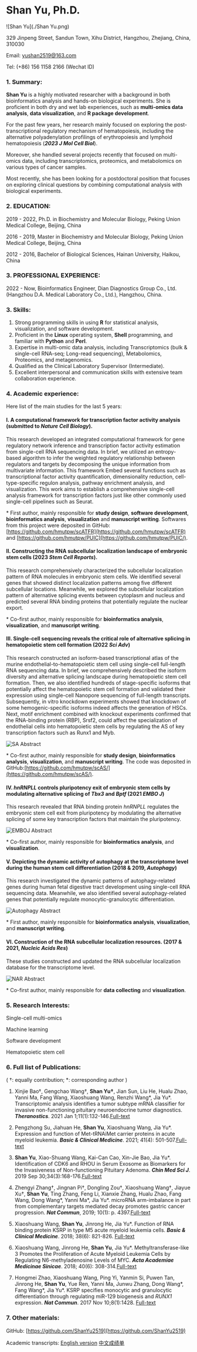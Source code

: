 # Shan Yu, Ph.D.

![Shan Yu](./Shan Yu.png)

329 Jinpeng Street, Sandun Town, Xihu District, Hangzhou, Zhejiang, China, 310030

Email: yushan2519@163.com 

Tel: (+86) 156 1158 2166 (Wechat ID)

### 1. Summary:

**Shan Yu** is a highly motivated researcher with a background in both bioinformatics analysis and hands-on biological experiments. She is proficient in both dry and wet lab experiences, such as **multi-omics data analysis**, **data visualization**, and **R package development**. 

For the past few years, her research mainly focused on exploring the post-transcriptional regulatory mechanism of hematopoiesis, including the alternative polyadenylation profilings of erythropoiesis and lymphoid hematopoiesis (***2023 J Mol Cell Biol***).

Moreover, she handled several projects recently that focused on multi-omics data, including transcriptomics, proteomics, and metabolomics on various types of cancer samples.

Most recently, she has been looking for a postdoctoral position that focuses on exploring clinical questions by combining computational analysis with biological experiments.

### 2. EDUCATION:

2019 - 2022, Ph.D. in Biochemistry and Molecular Biology, Peking Union Medical College, Beijing, China

2016 - 2019, Master in Biochemistry and Molecular Biology, Peking Union Medical College, Beijing, China

2012 - 2016, Bachelor of Biological Sciences, Hainan University, Haikou, China

### 3. PROFESSIONAL EXPERIENCE:

2022 - Now, Bioinformatics Engineer, Dian Diagnostics Group Co., Ltd. (Hangzhou D.A. Medical Laboratory Co., Ltd.), Hangzhou, China.

### 3. Skills:

1. Strong programming skills in using **R** for statistical analysis, visualization, and software development.
2. Proficient in the **Linux** operating system, **Shell** programming, and familiar with **Python** and **Perl**.
3. Expertise in multi-omic data analysis, including Transcriptomics (bulk & single-cell RNA-seq; Long-read sequencing), Metabolomics, Proteomics, and metagenomics.
4. Qualified as the Clinical Laboratory Supervisor (Intermediate).
5. Excellent interpersonal and communication skills with extensive team collaboration experience.

### 4. Academic experience:

Here list of the main studies for the last 5 years:

#### I. A computational framework for transcription factor activity analysis (submitted to ***Nature Cell Biology***).

This research developed an integrated computational framework for gene regulatory network inference and transcription factor activity estimation from single-cell RNA sequencing data. In brief, we utilized an entropy-based algorithm to infer the weighted regulatory relationship between regulators and targets by decomposing the unique information from multivariate information. This framework Embed several functions such as transcriptional factor activity quantification, dimensionality reduction, cell-type-specific regulon analysis, pathway enrichment analysis, and visualization. This work aims to establish a comprehensive single-cell analysis framework for transcription factors just like other commonly used single-cell pipelines such as Seurat.

\* First author, mainly responsible for **study design**, **software development**, **bioinformatics analysis**, **visualization** and **manuscript writing**. Softwares from this project were deposited in GitHub: [https://github.com/hmutpw/scATFR](https://github.com/hmutpw/scATFR) and [https://github.com/hmutpw/PUIC](https://github.com/hmutpw/PUIC/).

#### II. Constructing the RNA subcellular localization landscape of embryonic stem cells (2023 ***Stem Cell Reports***).

This research comprehensively characterized the subcellular localization pattern of RNA molecules in embryonic stem cells. We identified several genes that showed distinct localization patterns among five different subcellular locations. Meanwhile, we explored the subcellular localization pattern of alternative splicing events between cytoplasm and nucleus and predicted several RNA binding proteins that potentially regulate the nuclear export.

\* Co-first author, mainly responsible for **bioinformatics analysis**, **visualization**, and **manuscript writing**.

#### III. Single-cell sequencing reveals the critical role of alternative splicing in hematopoietic stem cell formation (2022 ***Sci Adv***)

This research constructed an isoform-based transcriptional atlas of the murine endothelial-to-hematopoietic stem cell using single-cell full-length RNA sequencing data. In brief, we comprehensively described the isoform diversity and alternative splicing landscape during hematopoietic stem cell formation. Then, we also identified hundreds of stage-specific isoforms that potentially affect the hematopoietic stem cell formation and validated their expression using single-cell Nanopore sequencing of full-length transcripts. Subsequently, in vitro knockdown experiments showed that knockdown of some hemogenic-specific isoforms indeed affects the generation of  HSCs. Next, motif enrichment combined with knockout experiments confirmed that the RNA-binding protein (RBP), Srsf2, could affect the specialization of endothelial cells into hematopoietic stem cells by regulating the AS of key transcription factors such as Runx1 and Myb. 

![SA Abstract](./SA_figure.png)

\* Co-first author, mainly responsible for **study design**, **bioinformatics analysis**, **visualization**, and **manuscript writing**. The code was deposited in GitHub:[https://github.com/hmutpw/scAS/](https://github.com/hmutpw/scAS/).

#### IV. *hnRNPLL* controls pluripotency exit of embryonic stem cells by modulating alternative splicing of *Tbx3* and *Bptf* (2021 ***EMBO J***)

This research revealed that RNA binding protein *hnRNPLL* regulates the embryonic stem cell exit from pluripotency by modulating the alternative splicing of some key transcription factors that maintain the pluripotency.


![EMBOJ Abstract](./EMBOJ_figure.png)

\* Co-first author, mainly responsible for **bioinformatics analysis**, and **visualization**.

#### V. Depicting the dynamic activity of autophagy at the transcriptome level during the human stem cell differentiation (2018 & 2019, ***Autophagy***)

This research investigated the dynamic patterns of autophagy-related genes during human fetal digestive tract development using single-cell RNA sequencing data. Meanwhile, we also identified several autophagy-related genes that potentially regulate monocytic-granulocytic differentiation.

![Autophagy Abstract](./Autophagy_figure.png)

\* First author, mainly responsible for **bioinformatics analysis**, **visualization**, and **manuscript writing**.

#### VI. Construction of the RNA subcellular localization resources. (2017 & 2021, ***Nucleic Acids Res***)

These studies constructed and updated the RNA subcellular localization database for the transcriptome level.

![NAR Abstract](./NAR_figure.png)

\* Co-first author, mainly responsible for **data collecting** and **visualization**.

### 5. Research Interests:

Single-cell multi-omics

Machine learning

Software development

Hematopoietic stem cell

### 6. Full list of Publications:

( †: equally contribution; \*: corresponding author )

1. Xinjie Bao†, Gengchao Wang†, **Shan Yu†**, Jian Sun, Liu He, Hualu Zhao, Yanni Ma, Fang Wang, Xiaoshuang Wang, Renzhi Wang\*, Jia Yu\*. Transcriptomic analysis identifies a tumor subtype mRNA classifier for invasive non-functioning pituitary neuroendocrine tumor diagnostics. ***Theranostics***. 2021 Jan 1;11(1):132-146.[Full-text](https://www.thno.org/v11p0132.htm)

2.	Pengzhong Su, Jiahuan He, **Shan Yu**, Xiaoshuang Wang, Jia Yu\*. Expression and function of Met-tRNAiMet carrier proteins in acute myeloid leukemia. ***Basic & Clinical Medicine***. 2021; 41(4): 501-507.[Full-text](http://journal11.magtechjournal.com/Jwk_jcyxylc/EN/abstract/abstract13844.shtml)

3.	**Shan Yu**, Xiao-Shuang Wang, Kai-Can Cao, Xin-Jie Bao, Jia Yu\*. Identification of CDK6 and RHOU in Serum Exosome as Biomarkers for the Invasiveness of Non-functioning Pituitary Adenoma. ***Chin Med Sci J***. 2019 Sep 30;34(3):168-176.[Full-text](http://cmsj.cams.cn/EN/10.24920/003585)

4.	Zhengyi Zhang†, Jingnan Pi†, Dongling Zou†, Xiaoshuang Wang†, Jiayue Xu†, **Shan Yu**, Ting Zhang, Feng Li, Xianxie Zhang, Hualu Zhao, Fang Wang, Dong Wang\*, Yanni Ma\*, Jia Yu\*. microRNA arm-imbalance in part from complementary targets mediated decay promotes gastric cancer progression. ***Nat Commun***, 2019; 10(1): p. 4397.[Full-text](https://www.nature.com/articles/s41467-019-12292-5)

5.	Xiaoshuang Wang, **Shan Yu**, Jinrong He, Jia Yu\*. Function of RNA binding protein KSRP in type M5 acute myeloid leukemia cells. ***Basic & Clinical Medicine***. 2018; 38(6): 821-826. [Full-text](http://journal11.magtechjournal.com/Jwk_jcyxylc/CN/Y2018/V38/I6/821)

6. Xiaoshuang Wang, Jinrong He, **Shan Yu**, Jia Yu\*. Methyltransferase-like 3 Promotes the Proliferation of Acute Myeloid Leukemia Cells by Regulating N6-methyladenosine Levels of MYC. ***Acta Academiae Medicinae Sinicae***. 2018; 40(6): 308-314.[Full-text](http://journal13.magtechjournal.com/yxkxy/CN/10.3881/j.issn.1000-503X.2018.03.002)
    
7. Hongmei Zhao, Xiaoshuang Wang, Ping Yi, Yanmin Si, Puwen Tan, Jinrong He, **Shan Yu**, Yue Ren, Yanni Ma, Junwu Zhang, Dong Wang\*, Fang Wang\*, Jia Yu\*. KSRP specifies monocytic and granulocytic differentiation through regulating miR-129 biogenesis and *RUNX1* expression. ***Nat Commun***. 2017 Nov 10;8(1):1428. [Full-text](https://www.nature.com/articles/s41467-017-01425-3)


### 7. Other materials:

GitHub: [https://github.com/ShanYu2519](https://github.com/ShanYu2519)

Academic transcripts: [English version](./transcript_English.jpg)    [中文成绩单](./transcript_Chinese.jpg)

